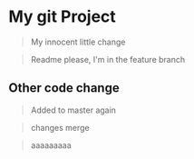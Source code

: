 # My git Project

>My innocent little change

>Readme please, I'm in the feature branch

## Other code change
>Added to master again

>changes merge

>aaaaaaaaa